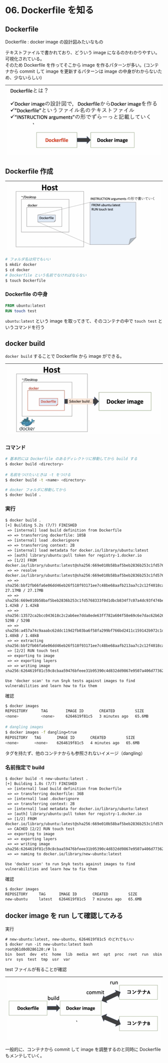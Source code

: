 # 06. Dockerfile を知る

## Dockerfile

Dockerfile : docker image の設計図みたいなもの

テキストファイルで書かれており、どういう image になるのかわかりやすい。可視化されている。  
そのため Dockerfile を作ってそこから image を作るパターンが多い。(コンテナから commit して image を更新するパターンは image の中身がわからないため、少ないらしい)

|![](image/dockerfile.png)
|:-:|

## Dockerfile 作成

|![](image/dockerfile-create.png)
|:-:|

```sh
# フォルダ名は何でもいい
$ mkdir docker
$ cd docker
# Dockerfile という名前でなければならない
$ touch Dockerfile
```

### Dockerfile の中身

```Dockerfile
FROM ubuntu:latest
RUN touch test
```

`ubuntu:latest` という image を取ってきて、そのコンテナの中で `touch test` というコマンドを行う

## docker build

`docker build` することで Dockerfile から image ができる。

|![](image/dockerbuild.png)
|:-:|

### コマンド

```sh
# 基本的には Dockerfile のあるディレクトリに移動してから build する
$ docker build <directory>

# 名前をつけたいときは -t をつける
$ docker build -t <name> <directory>
```

```sh
# docker フォルダに移動してから
$ docker build .
```

### 実行

```
$ docker build .
[+] Building 5.2s (7/7) FINISHED
 => [internal] load build definition from Dockerfile
 => => transferring dockerfile: 105B
 => [internal] load .dockerignore
 => => transferring context: 2B
 => [internal] load metadata for docker.io/library/ubuntu:latest
 => [auth] library/ubuntu:pull token for registry-1.docker.io
 => [1/2] FROM docker.io/library/ubuntu:latest@sha256:669e010b58baf5beb2836b253c1fd5768333f0d1dbcb834f7c07a4dc93f474be
 => => resolve docker.io/library/ubuntu:latest@sha256:669e010b58baf5beb2836b253c1fd5768333f0d1dbcb834f7c07a4dc93f474be
 => => sha256:bbf2fb66fa6e06dd46eb26f518f93171ee7c48be68aafb213aa7c2c12f4018ca 27.17MB / 27.17MB
 => => sha256:669e010b58baf5beb2836b253c1fd5768333f0d1dbcb834f7c07a4dc93f474be 1.42kB / 1.42kB
 => => sha256:13572ca2bcc043618c2c2ab6ee7dda8ede63ff782a604f58e69c6e7dac62b626 529B / 529B
 => => sha256:a457a74c9aaabc62ddc119d2fb03ba6f58fa299bf766bd2411c159142b972c1d 1.48kB / 1.48kB
 => => extracting sha256:bbf2fb66fa6e06dd46eb26f518f93171ee7c48be68aafb213aa7c2c12f4018ca
 => [2/2] RUN touch test
 => exporting to image
 => => exporting layers
 => => writing image sha256:6264619f81c59c8cbaa59476bfeee31b95390c4d832dd9867e9507a406d77362

Use 'docker scan' to run Snyk tests against images to find vulnerabilities and learn how to fix them
```

確認

```sh
$ docker images
REPOSITORY      TAG        IMAGE ID       CREATED         SIZE
<none>          <none>     6264619f81c5   3 minutes ago   65.6MB

# dangling images
$ docker images -f dangling=true
REPOSITORY   TAG       IMAGE ID       CREATED         SIZE
<none>       <none>    6264619f81c5   4 minutes ago   65.6MB
```

タグを持たず、他のコンテナからも参照されないイメージ（dangling）

### 名前指定で build

```
$ docker build -t new-ubuntu:latest .
[+] Building 1.8s (7/7) FINISHED
 => [internal] load build definition from Dockerfile
 => => transferring dockerfile: 36B
 => [internal] load .dockerignore
 => => transferring context: 2B
 => [internal] load metadata for docker.io/library/ubuntu:latest
 => [auth] library/ubuntu:pull token for registry-1.docker.io
 => [1/2] FROM docker.io/library/ubuntu:latest@sha256:669e010b58baf5beb2836b253c1fd5768333f0d1dbcb834f7c07a4dc93f474be
 => CACHED [2/2] RUN touch test
 => exporting to image
 => => exporting layers
 => => writing image sha256:6264619f81c59c8cbaa59476bfeee31b95390c4d832dd9867e9507a406d77362
 => => naming to docker.io/library/new-ubuntu:latest

Use 'docker scan' to run Snyk tests against images to find vulnerabilities and learn how to fix them
```

確認

```
$ docker images
REPOSITORY     TAG      IMAGE ID       CREATED         SIZE
new-ubuntu     latest   6264619f81c5   7 minutes ago   65.6MB
```

## docker image を run して確認してみる

実行

```
# new-ubuntu:latest, new-ubuntu, 6264619f81c5 のどれでもいい
$ docker run -it new-ubuntu:latest bash
root@61d0d0286120:/# ls
bin  boot  dev  etc  home  lib  media  mnt  opt  proc  root  run  sbin  srv  sys  test  tmp  usr  var
```

test ファイルが有ることが確認

|![](image/docker.png)
|:-:|

一般的に、コンテナから commit して image を調整するのと同時に Dockerfile もメンテしていく。
